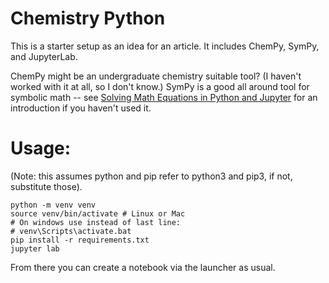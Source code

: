 # Chemistry Python

This is a starter setup as an idea for an article. It includes ChemPy, SymPy, and JupyterLab.

ChemPy might be an undergraduate chemistry suitable tool?  (I haven't worked with it at all, so I don't know.)  SymPy is a good all around tool for symbolic math -- see [Solving Math Equations in Python and Jupyter](https://codesolid.com/sympy-solving-math-equations-in-python/) for an introduction if you haven't used it.

# Usage: 
(Note:  this assumes python and pip refer to python3 and pip3, if not, substitute those).

```
python -m venv venv
source venv/bin/activate # Linux or Mac
# On windows use instead of last line:
# venv\Scripts\activate.bat
pip install -r requirements.txt
jupyter lab
```

From there you can create a notebook via the launcher as usual.
